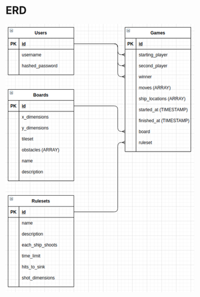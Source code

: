 # ERD

![Entity Relationship Diagram](https://github.com/itspladd/react-3d-battleship/blob/main/planning/screenshots/erd.png)